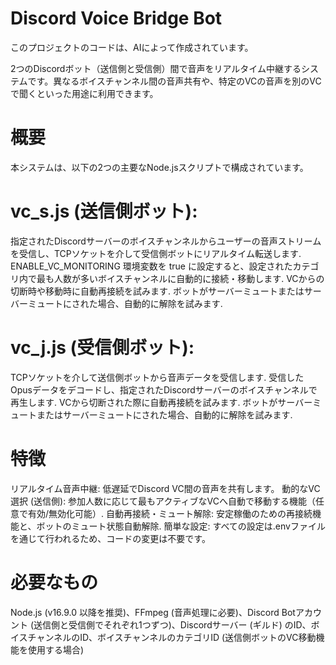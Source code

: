 # Discord Voice Bridge Bot



このプロジェクトのコードは、AIによって作成されています。

2つのDiscordボット（送信側と受信側）間で音声をリアルタイム中継するシステムです。異なるボイスチャンネル間の音声共有や、特定のVCの音声を別のVCで聞くといった用途に利用できます。

# 概要
本システムは、以下の2つの主要なNode.jsスクリプトで構成されています。

# vc_s.js (送信側ボット):

指定されたDiscordサーバーのボイスチャンネルからユーザーの音声ストリームを受信し、TCPソケットを介して受信側ボットにリアルタイム転送します.
ENABLE_VC_MONITORING 環境変数を true に設定すると、設定されたカテゴリ内で最も人数が多いボイスチャンネルに自動的に接続・移動します.
VCからの切断時や移動時に自動再接続を試みます.
ボットがサーバーミュートまたはサーバーミュートにされた場合、自動的に解除を試みます.


# vc_j.js (受信側ボット):

TCPソケットを介して送信側ボットから音声データを受信します.
受信したOpusデータをデコードし、指定されたDiscordサーバーのボイスチャンネルで再生します.
VCから切断された際に自動再接続を試みます.
ボットがサーバーミュートまたはサーバーミュートにされた場合、自動的に解除を試みます.


# 特徴
リアルタイム音声中継: 低遅延でDiscord VC間の音声を共有します。
動的なVC選択 (送信側): 参加人数に応じて最もアクティブなVCへ自動で移動する機能（任意で有効/無効化可能）.
自動再接続・ミュート解除: 安定稼働のための再接続機能と、ボットのミュート状態自動解除.
簡単な設定: すべての設定は.envファイルを通じて行われるため、コードの変更は不要です。


# 必要なもの
Node.js (v16.9.0 以降を推奨)、FFmpeg (音声処理に必要)、Discord Botアカウント (送信側と受信側でそれぞれ1つずつ)、Discordサーバー (ギルド) のID、ボイスチャンネルのID、ボイスチャンネルのカテゴリID (送信側ボットのVC移動機能を使用する場合)
